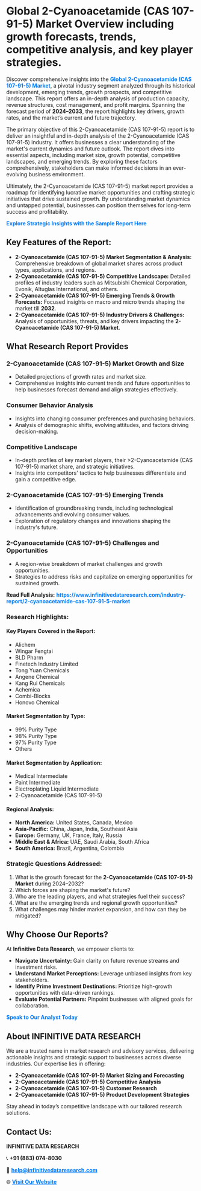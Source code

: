 <h1>Global 2-Cyanoacetamide (CAS 107-91-5) Market Overview including growth forecasts, trends, competitive analysis, and key player strategies.</h1>
<p>
Discover comprehensive insights into the 
<a href="https://www.infinitivedataresearch.com/industry-report/2-cyanoacetamide-cas-107-91-5-market" rel="dofollow" style="color: #007BFF; text-decoration: none;"><strong>Global 2-Cyanoacetamide (CAS 107-91-5) Market</strong></a>, a pivotal industry segment analyzed through its historical development, emerging trends, growth prospects, and competitive landscape. This report offers an in-depth analysis of production capacity, revenue structures, cost management, and profit margins. Spanning the forecast period of <strong>2024–2033</strong>, the report highlights key drivers, growth rates, and the market’s current and future trajectory.
</p>
<p>
The primary objective of this 2-Cyanoacetamide (CAS 107-91-5) report is to deliver an insightful and in-depth analysis of the 2-Cyanoacetamide (CAS 107-91-5) industry. It offers businesses a clear understanding of the market's current dynamics and future outlook. The report dives into essential aspects, including market size, growth potential, competitive landscapes, and emerging trends. By exploring these factors comprehensively, stakeholders can make informed decisions in an ever-evolving business environment.
</p>
<p>
Ultimately, the 2-Cyanoacetamide (CAS 107-91-5) market report provides a roadmap for identifying lucrative market opportunities and crafting strategic initiatives that drive sustained growth. By understanding market dynamics and untapped potential, businesses can position themselves for long-term success and profitability.
</p>
<p>
<a href="https://www.infinitivedataresearch.com/request-sample/reportId=110145" style="color: #007BFF; text-decoration: none;"><strong>Explore Strategic Insights with the Sample Report Here</strong></a>
</p>

<h2>Key Features of the Report:</h2>
<ul>
<li><strong>2-Cyanoacetamide (CAS 107-91-5) Market Segmentation & Analysis:</strong> Comprehensive breakdown of global market shares across product types, applications, and regions.</li>
<li><strong>2-Cyanoacetamide (CAS 107-91-5) Competitive Landscape:</strong> Detailed profiles of industry leaders such as Mitsubishi Chemical Corporation, Evonik, Altuglas International, and others.</li>
<li><strong>2-Cyanoacetamide (CAS 107-91-5) Emerging Trends & Growth Forecasts:</strong> Focused insights on macro and micro trends shaping the market till <strong>2032</strong>.</li>
<li><strong>2-Cyanoacetamide (CAS 107-91-5) Industry Drivers & Challenges:</strong> Analysis of opportunities, threats, and key drivers impacting the <strong>2-Cyanoacetamide (CAS 107-91-5) Market</strong>.</li>
</ul>

<h2>What Research Report Provides</h2>
<h3>2-Cyanoacetamide (CAS 107-91-5) Market Growth and Size</h3>
<ul>
<li>Detailed projections of growth rates and market size.</li>
<li>Comprehensive insights into current trends and future opportunities to help businesses forecast demand and align strategies effectively.</li>
</ul>

<h3>Consumer Behavior Analysis</h3>
<ul>
<li>Insights into changing consumer preferences and purchasing behaviors.</li>
<li>Analysis of demographic shifts, evolving attitudes, and factors driving decision-making.</li>
</ul>

<h3>Competitive Landscape</h3>
<ul>
<li>In-depth profiles of key market players, their >2-Cyanoacetamide (CAS 107-91-5) market share, and strategic initiatives.</li>
<li>Insights into competitors' tactics to help businesses differentiate and gain a competitive edge.</li>
</ul>

<h3>2-Cyanoacetamide (CAS 107-91-5) Emerging Trends</h3>
<ul>
<li>Identification of groundbreaking trends, including technological advancements and evolving consumer values.</li>
<li>Exploration of regulatory changes and innovations shaping the industry's future.</li>
</ul>

<h3>2-Cyanoacetamide (CAS 107-91-5) Challenges and Opportunities</h3>
<ul>
<li>A region-wise breakdown of market challenges and growth opportunities.</li>
<li>Strategies to address risks and capitalize on emerging opportunities for sustained growth.</li>
</ul>
<p><strong>Read Full Analysis:</strong> <a href="https://www.infinitivedataresearch.com/industry-report/2-cyanoacetamide-cas-107-91-5-market" rel="dofollow" style="color: #007BFF; text-decoration: none;"><strong>https://www.infinitivedataresearch.com/industry-report/2-cyanoacetamide-cas-107-91-5-market</strong></a></p>
<h3>Research Highlights:</h3>
<h4>Key Players Covered in the Report:</h4>
<ul><li>Alichem</li><li>Wingar Fengtai</li><li>BLD Pharm</li><li>Finetech Industry Limited</li><li>Tong Yuan Chemicals</li><li>Angene Chemical</li><li>Kang Rui Chemicals</li><li>Achemica</li><li>Combi-Blocks</li><li>Honovo Chemical</li></ul>
<h4>Market Segmentation by Type:</h4>
<ul><li>99% Purity Type</li><li>98% Purity Type</li><li>97% Purity Type</li><li>Others</li></ul>
<h4>Market Segmentation by Application:</h4>
<ul><li>Medical Intermediate</li><li>Paint Intermediate</li><li>Electroplating Liquid Intermediate</li><li>2-Cyanoacetamide (CAS 107-91-5)</li></ul>

<h4>Regional Analysis:</h4>
<ul>
<li><strong>North America:</strong> United States, Canada, Mexico</li>
<li><strong>Asia-Pacific:</strong> China, Japan, India, Southeast Asia</li>
<li><strong>Europe:</strong> Germany, UK, France, Italy, Russia</li>
<li><strong>Middle East & Africa:</strong> UAE, Saudi Arabia, South Africa</li>
<li><strong>South America:</strong> Brazil, Argentina, Colombia</li>
</ul>

<h3>Strategic Questions Addressed:</h3>
<ol>
<li>What is the growth forecast for the <strong>2-Cyanoacetamide (CAS 107-91-5) Market</strong> during 2024–2032?</li>
<li>Which forces are shaping the market's future?</li>
<li>Who are the leading players, and what strategies fuel their success?</li>
<li>What are the emerging trends and regional growth opportunities?</li>
<li>What challenges may hinder market expansion, and how can they be mitigated?</li>
</ol>

<h2>Why Choose Our Reports?</h2>
<p>At <strong>Infinitive Data Research</strong>, we empower clients to:</p>
<ul>
<li><strong>Navigate Uncertainty:</strong> Gain clarity on future revenue streams and investment risks.</li>
<li><strong>Understand Market Perceptions:</strong> Leverage unbiased insights from key stakeholders.</li>
<li><strong>Identify Prime Investment Destinations:</strong> Prioritize high-growth opportunities with data-driven rankings.</li>
<li><strong>Evaluate Potential Partners:</strong> Pinpoint businesses with aligned goals for collaboration.</li>
</ul>
<p><a href="https://www.infinitivedataresearch.com/industry-report/2-cyanoacetamide-cas-107-91-5-market" rel="dofollow" style="color: #007BFF; text-decoration: none;"><strong>Speak to Our Analyst Today</strong></a></p>

<h2>About INFINITIVE DATA RESEARCH</h2>
<p>We are a trusted name in market research and advisory services, delivering actionable insights and strategic support to businesses across diverse industries. Our expertise lies in offering:</p>
<ul>
<li><strong>2-Cyanoacetamide (CAS 107-91-5) Market Sizing and Forecasting</strong></li>
<li><strong>2-Cyanoacetamide (CAS 107-91-5) Competitive Analysis</strong></li>
<li><strong>2-Cyanoacetamide (CAS 107-91-5) Customer Research</strong></li>
<li><strong>2-Cyanoacetamide (CAS 107-91-5) Product Development Strategies</strong></li>
</ul>
<p>Stay ahead in today’s competitive landscape with our tailored research solutions.</p>

<h2>Contact Us:</h2>
<p><strong>INFINITIVE DATA RESEARCH</strong></p>
<p>📞 <strong>+91 (883) 074-8030</strong></p>
<p>📧 <strong><a href="mailto:help@infinitivedataresearch.com" style="color: #007BFF;">help@infinitivedataresearch.com</a></strong></p>
<p>🌐 <strong><a href="https://www.infinitivedataresearch.com" rel="dofollow" style="color: #007BFF;">Visit Our Website</a></strong></p>